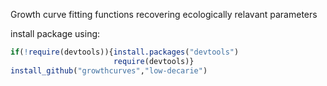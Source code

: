Growth curve fitting functions recovering ecologically relavant parameters

install package using:

```r
if(!require(devtools)){install.packages("devtools")
                       require(devtools)}
install_github("growthcurves","low-decarie")
                       
```
